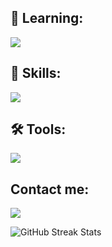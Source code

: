 <div class="my-skills" align="left">
  <h2> 🚀 Learning: </h2>
  <p align="left">
    <a href="https://skillicons.dev">
      <img src="https://skillicons.dev/icons?i=arduino,azure,c&perline=4" />
    </a>
  </p>
  <h2> 🎯 Skills: </h2>
  <p align="left">
    <a href="https://skillicons.dev">
      <img src="https://skillicons.dev/icons?i=python,r,java,html,qt,sklearn,selenium,flask,tensorflow,&perline=4" />
    </a>
  </p>
  <h2> 🛠️ Tools: </h2>
  <p align="left">
    <a href="https://skillicons.dev">
      <img src="https://skillicons.dev/icons?i=git,github,postman,vscode,&perline=4" />
    </a>
  </p>
</div>

<div class="contact-me" align="left">
  <h2> Contact me: </h2>
  <p align="left">
    <a href="https://www.linkedin.com/in/brunacervo/">
      <img src="https://skillicons.dev/icons?i=linkedin" />
    </a>
  </p>
</div>
  
<div class="streak-stats" align="left">
  <img src="https://github-readme-streak-stats.herokuapp.com?user=brunacervo&theme=travelers-theme&hide_border=true&fire=EB5454&stroke=EBEBEB84" 
      alt="GitHub Streak Stats" align="center" />
</div>

